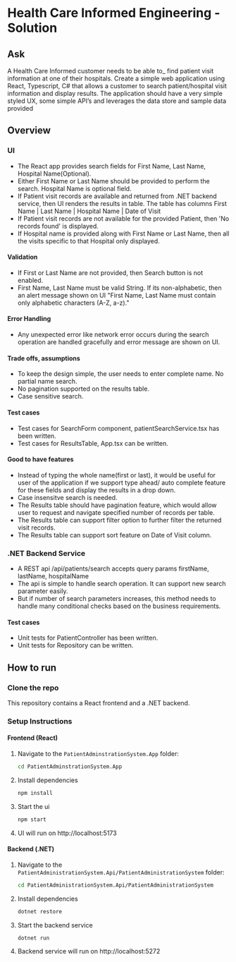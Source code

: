 # Health Care Informed Engineering - Solution

## Ask
A Health Care Informed customer needs to be able to_ find patient visit information at one of their hospitals. Create a simple web application using React, Typescript, C# that allows a customer to search patient/hospital visit information and display results. The application should have a very simple styled UX, some simple API’s and leverages the data store and sample data provided

## Overview
### UI
-   The React app provides search fields for First Name, Last Name, Hospital Name(Optional).
-   Either First Name or Last Name should be provided to perform the search. Hospital Name is optional field.
-   If Patient visit records are available and returned from .NET backend service, then UI renders the results in table. The table has columns First Name | Last Name | Hospital Name | Date of Visit
-   If Patient visit records are not available for the provided Patient, then 'No records found' is displayed.
-   If Hospital name is provided along with First Name or Last Name, then all the visits specific to that Hospital only displayed.

#### Validation 
-   If First or Last Name are not provided, then Search button is not enabled.
-   First Name, Last Name must be valid String. If its non-alphabetic, then an alert message shown on UI "First Name, Last Name must contain only alphabetic characters (A-Z, a-z)."

#### Error Handling
-   Any unexpected error like network error occurs during the search operation are handled gracefully and error message are shown on UI.

#### Trade offs, assumptions
-   To keep the design simple, the user needs to enter complete name. No partial name search.
-   No pagination supported on the results table.
-   Case sensitive search.

#### Test cases
-   Test cases for SearchForm component, patientSearchService.tsx has been written.
-   Test cases for ResultsTable, App.tsx can be written.

#### Good to have features
-   Instead of typing the whole name(first or last), it would be useful for user of the application if we support type ahead/ auto complete feature for these fields and display the results in a drop down. 
-   Case insensitve search is needed.
-   The Results table should have pagination feature, which would allow user to request and navigate specified number of records per table.
-   The Results table can support filter option to further filter the returned visit records.
-   The Results table can support sort feature on Date of Visit column.

### .NET Backend Service
-   A REST api /api/patients/search accepts query params firstName, lastName, hospitalName
-   The api is simple to handle search operation. It can support new search parameter easily.
-   But if number of search parameters increases, this method needs to handle many conditional checks based on the business requirements.

#### Test cases
-   Unit tests for PatientController has been written.
-   Unit tests for Repository can be written.

## How to run
### Clone the repo

This repository contains a React frontend and a .NET backend.

### Setup Instructions

#### Frontend (React)

1. Navigate to the `PatientAdminstrationSystem.App` folder:
   ```bash
   cd PatientAdminstrationSystem.App
2. Install dependencies
    ```bash
    npm install
3. Start the ui
    ```bash
   npm start
4. UI will run on http://localhost:5173

#### Backend (.NET)
1. Navigate to the `PatientAdministrationSystem.Api/PatientAdministrationSystem` folder:
   ```bash
   cd PatientAdministrationSystem.Api/PatientAdministrationSystem
2. Install dependencies
    ```bash
    dotnet restore
3. Start the backend service
    ```bash
   dotnet run
4. Backend service will run on http://localhost:5272

 